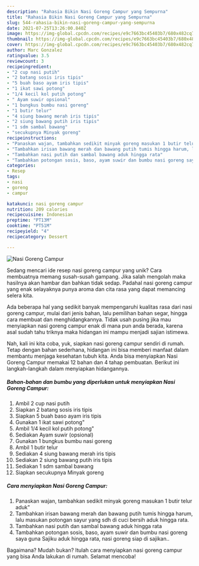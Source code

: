 ```yaml
---
description: "Rahasia Bikin Nasi Goreng Campur yang Sempurna"
title: "Rahasia Bikin Nasi Goreng Campur yang Sempurna"
slug: 544-rahasia-bikin-nasi-goreng-campur-yang-sempurna
date: 2021-07-25T13:26:00.840Z
image: https://img-global.cpcdn.com/recipes/e9c7663bc45403b7/680x482cq70/nasi-goreng-campur-foto-resep-utama.jpg
thumbnail: https://img-global.cpcdn.com/recipes/e9c7663bc45403b7/680x482cq70/nasi-goreng-campur-foto-resep-utama.jpg
cover: https://img-global.cpcdn.com/recipes/e9c7663bc45403b7/680x482cq70/nasi-goreng-campur-foto-resep-utama.jpg
author: Marc Gonzalez
ratingvalue: 3.5
reviewcount: 3
recipeingredient:
- "2 cup nasi putih"
- "2 batang sosis iris tipis"
- "5 buah baso ayam iris tipis"
- "1 ikat sawi potong"
- "1/4 kecil kol putih potong"
- " Ayam suwir opsional"
- "1 bungkus bumbu nasi goreng"
- "1 butir telur"
- "4 siung bawang merah iris tipis"
- "2 siung bawang putih iris tipis"
- "1 sdm sambal bawang"
- "secukupnya Minyak goreng"
recipeinstructions:
- "Panaskan wajan, tambahkan sedikit minyak goreng masukan 1 butir telur aduk&#34;"
- "Tambahkan irisan bawang merah dan bawang putih tumis hingga harum, lalu masukan potongan sayur yang sdh di cuci bersih aduk hingga rata."
- "Tambahkan nasi putih dan sambal bawang aduk hingga rata"
- "Tambahkan potongan sosis, baso, ayam suwir dan bumbu nasi goreng saya guna Sajiku aduk hingga rata, nasi goreng siap di sajikan.."
categories:
- Resep
tags:
- nasi
- goreng
- campur

katakunci: nasi goreng campur 
nutrition: 209 calories
recipecuisine: Indonesian
preptime: "PT13M"
cooktime: "PT51M"
recipeyield: "4"
recipecategory: Dessert

---
```



![Nasi Goreng Campur](https://img-global.cpcdn.com/recipes/e9c7663bc45403b7/680x482cq70/nasi-goreng-campur-foto-resep-utama.jpg)

Sedang mencari ide resep nasi goreng campur yang unik? Cara membuatnya memang susah-susah gampang. Jika salah mengolah maka hasilnya akan hambar dan bahkan tidak sedap. Padahal nasi goreng campur yang enak selayaknya punya aroma dan cita rasa yang dapat memancing selera kita.

Ada beberapa hal yang sedikit banyak mempengaruhi kualitas rasa dari nasi goreng campur, mulai dari jenis bahan, lalu pemilihan bahan segar, hingga cara membuat dan menghidangkannya. Tidak usah pusing jika mau menyiapkan nasi goreng campur enak di mana pun anda berada, karena asal sudah tahu triknya maka hidangan ini mampu menjadi sajian istimewa.




Nah, kali ini kita coba, yuk, siapkan nasi goreng campur sendiri di rumah. Tetap dengan bahan sederhana, hidangan ini bisa memberi manfaat dalam membantu menjaga kesehatan tubuh kita. Anda bisa menyiapkan Nasi Goreng Campur memakai 12 bahan dan 4 tahap pembuatan. Berikut ini langkah-langkah dalam menyiapkan hidangannya.

<!--inarticleads1-->

##### Bahan-bahan dan bumbu yang diperlukan untuk menyiapkan Nasi Goreng Campur:

1. Ambil 2 cup nasi putih
1. Siapkan 2 batang sosis iris tipis
1. Siapkan 5 buah baso ayam iris tipis
1. Gunakan 1 ikat sawi potong&#34;
1. Ambil 1/4 kecil kol putih potong&#34;
1. Sediakan  Ayam suwir (opsional)
1. Gunakan 1 bungkus bumbu nasi goreng
1. Ambil 1 butir telur
1. Sediakan 4 siung bawang merah iris tipis
1. Sediakan 2 siung bawang putih iris tipis
1. Sediakan 1 sdm sambal bawang
1. Siapkan secukupnya Minyak goreng




<!--inarticleads2-->

##### Cara menyiapkan Nasi Goreng Campur:

1. Panaskan wajan, tambahkan sedikit minyak goreng masukan 1 butir telur aduk&#34;
1. Tambahkan irisan bawang merah dan bawang putih tumis hingga harum, lalu masukan potongan sayur yang sdh di cuci bersih aduk hingga rata.
1. Tambahkan nasi putih dan sambal bawang aduk hingga rata
1. Tambahkan potongan sosis, baso, ayam suwir dan bumbu nasi goreng saya guna Sajiku aduk hingga rata, nasi goreng siap di sajikan..




Bagaimana? Mudah bukan? Itulah cara menyiapkan nasi goreng campur yang bisa Anda lakukan di rumah. Selamat mencoba!
